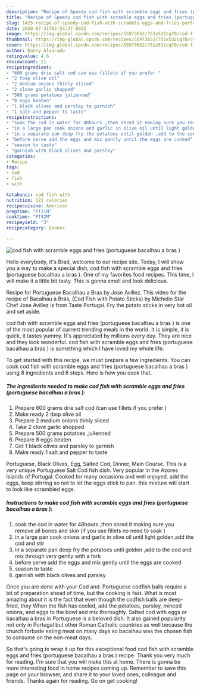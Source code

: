 ```yaml
---
description: "Recipe of Speedy cod fish with scramble eggs and fries (portuguese bacalhau a bras )"
title: "Recipe of Speedy cod fish with scramble eggs and fries (portuguese bacalhau a bras )"
slug: 1425-recipe-of-speedy-cod-fish-with-scramble-eggs-and-fries-portuguese-bacalhau-a-bras
date: 2020-07-31T02:54:27.693Z
image: https://img-global.cpcdn.com/recipes/55973652/751x532cq70/cod-fish-with-scramble-eggs-and-fries-portuguese-bacalhau-a-bras-recipe-main-photo.jpg
thumbnail: https://img-global.cpcdn.com/recipes/55973652/751x532cq70/cod-fish-with-scramble-eggs-and-fries-portuguese-bacalhau-a-bras-recipe-main-photo.jpg
cover: https://img-global.cpcdn.com/recipes/55973652/751x532cq70/cod-fish-with-scramble-eggs-and-fries-portuguese-bacalhau-a-bras-recipe-main-photo.jpg
author: Danny Alvarado
ratingvalue: 4.6
reviewcount: 11
recipeingredient:
- "600 grams drie salt cod can use fillets if you prefer "
- "2 tbsp olive oil"
- "2 medium onions thinly sliced"
- "2 clove garlic shopped"
- "500 grams potatoes julienned"
- "8 eggs beaten"
- "1 black olives and parsley to garnish"
- "1 salt and pepper to taste"
recipeinstructions:
- "soak the cod in water for 48hours ,then shred it making sure you remove all bones and skin (if you use fillets no need to soak )"
- "in a large pan cook onions and garlic in olive oil until light golden,add the cod and stir"
- "in a separate pan deep fry the potatoes until golden ,add to the cod and mix through very gently with a fork"
- "before serve add the eggs and mix gently until the eggs are cooked"
- "season to taste"
- "garnish with black olives and parsley"
categories:
- Recipe
tags:
- cod
- fish
- with

katakunci: cod fish with 
nutrition: 121 calories
recipecuisine: American
preptime: "PT21M"
cooktime: "PT42M"
recipeyield: "3"
recipecategory: Dinner

---
```



![cod fish with scramble eggs and fries (portuguese bacalhau a bras )](https://img-global.cpcdn.com/recipes/55973652/751x532cq70/cod-fish-with-scramble-eggs-and-fries-portuguese-bacalhau-a-bras-recipe-main-photo.jpg)

Hello everybody, it's Brad, welcome to our recipe site. Today, I will show you a way to make a special dish, cod fish with scramble eggs and fries (portuguese bacalhau a bras ). One of my favorites food recipes. This time, I will make it a little bit tasty. This is gonna smell and look delicious.

Recipe for Portuguese Bacalhau a Bras by Jose Avillez. This video for the recipe of Bacalhau à Brás, (Cod Fish with Potato Sticks) by Michelin Star Chef Jose Avillez is from Taste Portugal. Fry the potato sticks in very hot oil and set aside.

cod fish with scramble eggs and fries (portuguese bacalhau a bras ) is one of the most popular of current trending meals in the world. It is simple, it is quick, it tastes yummy. It's appreciated by millions every day. They are nice and they look wonderful. cod fish with scramble eggs and fries (portuguese bacalhau a bras ) is something which I have loved my whole life.


To get started with this recipe, we must prepare a few ingredients. You can cook cod fish with scramble eggs and fries (portuguese bacalhau a bras ) using 8 ingredients and 6 steps. Here is how you cook that.

<!--inarticleads1-->

##### The ingredients needed to make cod fish with scramble eggs and fries (portuguese bacalhau a bras ):

1. Prepare 600 grams drie salt cod (can use fillets if you prefer )
1. Make ready 2 tbsp olive oil
1. Prepare 2 medium onions thinly sliced
1. Take 2 clove garlic shopped
1. Prepare 500 grams potatoes ,julienned
1. Prepare 8 eggs beaten
1. Get 1 black olives and parsley to garnish
1. Make ready 1 salt and pepper to taste


Portuguese, Black Olives, Egg, Salted Cod, Dinner, Main Course. This is a very unique Portuguese Salt Cod fish dish. Very popular in the Azores Islands of Portugal. Cooked for many occasions and well enjoyed. add the eggs, keep stirring so not to let the eggs stick to pan. this mixture will start to look like scrambled eggs. 

<!--inarticleads2-->

##### Instructions to make cod fish with scramble eggs and fries (portuguese bacalhau a bras ):

1. soak the cod in water for 48hours ,then shred it making sure you remove all bones and skin (if you use fillets no need to soak )
1. in a large pan cook onions and garlic in olive oil until light golden,add the cod and stir
1. in a separate pan deep fry the potatoes until golden ,add to the cod and mix through very gently with a fork
1. before serve add the eggs and mix gently until the eggs are cooked
1. season to taste
1. garnish with black olives and parsley


Once you are done with your Cod and. Portuguese codfish balls require a bit of preparation ahead of time, but the cooking is fast. What is most amazing about it is the fact that even though the codfish balls are deep-fried, they When the fish has cooled, add the potatoes, parsley, minced onions, and eggs to the bowl and mix thoroughly. Salted cod with eggs or bacalhau a bras in Portuguese is a beloved dish. It also gained popularity not only in Portugal but other Roman Catholic countries as well because the church forbade eating meat on many days so bacalhau was the chosen fish to consume on the non-meat days. 

So that's going to wrap it up for this exceptional food cod fish with scramble eggs and fries (portuguese bacalhau a bras ) recipe. Thank you very much for reading. I'm sure that you will make this at home. There is gonna be more interesting food in home recipes coming up. Remember to save this page on your browser, and share it to your loved ones, colleague and friends. Thanks again for reading. Go on get cooking!
